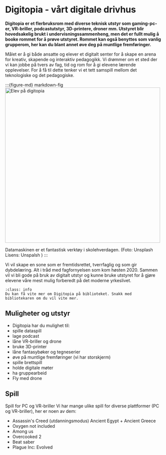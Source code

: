 # Digitopia - vårt digitale drivhus

**Digitopia er et flerbruksrom med diverse teknisk utstyr som gaming-pc-er, VR-briller, podcastutstyr, 3D-printere, droner mm. Utstyret blir hovedsakelig brukt i undervisningssammenheng, men det er fullt mulig å booke rommet for å prøve utstyret. Rommet kan også benyttes som vanlig grupperom, her kan du blant annet øve deg på muntlige fremføringer.**

Målet er å gi både ansatte og elever et digitalt senter for å skape en arena for kreativ, skapende og interaktiv pedagogikk. Vi drømmer om et sted der vi kan jobbe på tvers av fag, tid og rom for å gi elevene lærende opplevelser. For å få til dette tenker vi et tett samspill mellom det teknologiske og det pedagogiske. 

:::{figure-md} markdown-fig
<img src="./media/digitopia_1.jpeg" alt="Elev på digitopia" width="500px">

Datamaskinen er et fantastisk verktøy i skolehverdagen. (Foto: Unsplash Lisens: Unspalsh )
:::

Vi vil skape en sone som er fremtidsrettet, tverrfaglig og som gir dybdelæring. Alt i tråd med fagfornyelsen som kom høsten 2020. Sammen vil vi bli gode på bruk av digitalt utstyr og kunne bruke utstyret for å gjøre elevene våre mest mulig forberedt på det moderne yrkeslivet.

```{admonition} Tips!
:class: info
Du kan få vite mer om Digitopia på biblioteket. Snakk med bibliotekaren om du vil vite mer.
```

## Muligheter og utstyr
- Digitopia har du mulighet til:
- spille dataspill
- lage podcast
- låne VR-briller og drone
- bruke 3D-printer
- låne fantasybøker og tegneserier
- øve på muntlige fremføringer (vi har storskjerm)
- spille brettspill
- holde digitale møter
- ha gruppearbeid
- Fly med drone

## Spill
Spill for PC og VR-briller
Vi har mange ulike spill for diverse plattformer (PC og VR-briller), her er noen av dem:

- Assassin's Creed (utdanningsmodus) Ancient Egypt + Ancient Greece
- Oxygen not included
- Among us
- Overcooked 2
- Beat saber
- Plague Inc: Evolved